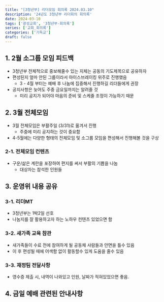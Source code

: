 ```yaml
---
title: "[3청년부] 리더모임 회의록 2024.03.10"
description: '24년도 3청년부 리더회의 회의록'
date: 2024-03-10
tags: ['광성교회', '3청년부-회의록']
series: ['교회_회의록']
categories: ['기독교']
draft: false
---
```

## 1. 2월 소그룹 모임 피드백
- 3청년부 전체적으로 중보해줄수 있는 지체는 공동의 기도제목으로 공유하자
- 편성된지 얼마 안된 그룹이라서 아이스브레이킹 위주로 진행했음
  - 3 - 4월 부터는 예배 후 나눔에 집중해서 진행하길 리더들에게 권장
- 공지사항은 늦어도 주중 금요일까지는 알려줄 것
  - 미리 공지가 되어야 마음의 준비 및 스케줄 조정이 가능하기 때문
## 2. 3월 전체모임
- 3월 전체모임은 부활주일 (3/31)로 옮겨서 진행
  - 주중에 미리 공지하는 것이 중요함
- 4-5월에는 다양한 형태의 전체모임 및 소그룹 모임을 편성해서 진행해볼 것을 구상
### 2-1. 전체모임 컨텐츠
- 구운/삶은 계란을 포장하여 편지를 써서 부활의 기쁨을 나눔
  - 대상자는 참석한 인원들
## 3. 운영위 내용 공유
### 3-1. 리더MT
- 3청년부는 1박2일 선호
- 나눔지를 잘 활용하고자 하는 노하우 컨텐츠 있었으면 함
### 3-2. 새가족 교육 참관
- 새가족들이 수료 전에 참여하게 될 공동체 사람들과 안면을 틀수 있음
- 이 후 편성될 때에 어색함 없이 활동할수 있게 도움을 줄수 있음
### 3-3. 재정팀 전달사항
- 영수증 제출 시, 내역이 나와있고 인원, 날짜가 적혀있었으면 좋음.
## 4. 금일 예배 관련된 안내사항
